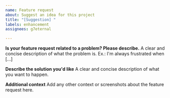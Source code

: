 ```yaml
---
name: Feature request
about: Suggest an idea for this project
title: "[Suggestion] "
labels: enhancement
assignees: g7eternal

---
```


**Is your feature request related to a problem? Please describe.**
A clear and concise description of what the problem is. Ex.: I'm always frustrated when [...]

**Describe the solution you'd like**
A clear and concise description of what you want to happen.

**Additional context**
Add any other context or screenshots about the feature request here.
